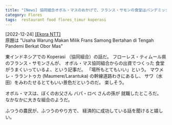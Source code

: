 ```yaml
---
title: "[News] 協同組合オボル・マスのおかげで、フランス・サモンの食堂はパンデミックの中でも続いている ---フローレス島の人々、がんばってる！"
category: Flores
tags:  restaurant food flores_timur koperasi
---
```


[2022-12-24] [[Ekora NTT]](https://ekorantt.com/2022/12/21/usaha-warung-makan-milik-frans-samong-bertahan-di-tengah-pandemi-berkat-obor-mas/?utm_source=pocket_saves)  
 原題は
"Usaha Warung Makan Milik Frans Samong 
Bertahan di Tengah Pandemi Berkat Obor Mas"

 東インドネシアでの Koperasi （協同組合）の話だ。
フローレス・ティムール県のフランス・サモンさんが、
オボル・マス協同組合からの出資でつくった
食堂がうまくいっているよ、という記事だ。
「場所もとてもいい」という。
マウメレ・ララントゥカ (Maumere/Larantuka) の幹線道路わきにあるし、
サワ（水田）をみわたせるとてもいい景色だというのだ。
楽しそう。

 オボル・マスは、ぼくのお父さん バパ・ロベ さんの孫が
就職したところだ。
なかなかに大きな組合のようだ。

 ふつうの農民が、ふつうのやり方で、
経済的に成功している話を聞けると嬉しい。

